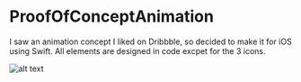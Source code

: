 # ProofOfConceptAnimation
I saw an animation concept I liked on Dribbble, so decided to make it for iOS using Swift. All elements are designed in code excpet for the 3 icons.

![alt text](https://raw.githubusercontent.com/kimikaza/ProofOfConceptAnimation/master/ProofOfConceptAnimation.gif=375x667)
